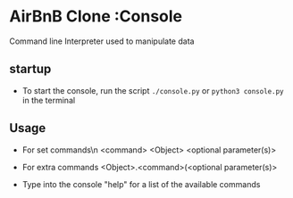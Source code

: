 # AirBnB Clone :Console

Command line Interpreter used to manipulate data

## startup
- To start the console, run the script `./console.py` or `python3 console.py`  in the terminal

## Usage
- For set commands\n
    \<command\> \<Object\> \<optional parameter(s)\>
- For extra commands
    \<Object\>.\<command\>(\<optional parameter(s)\>

- Type into the console "help" for a list of the available commands
